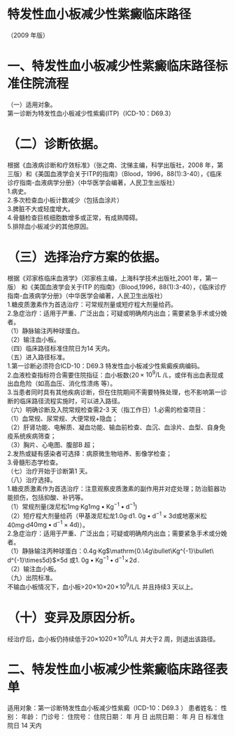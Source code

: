 # 特发性血小板减少性紫癜临床路径  
（2009 年版）  
# 一、特发性血小板减少性紫癜临床路径标准住院流程  
（一）适用对象。  
第一诊断为特发性血小板减少性紫癜(ITP)（ICD-10：D69.3）  
# （二）诊断依据。  
根据《血液病诊断和疗效标准》（张之南、沈悌主编，科学出版社，2008 年，第三版）和《美国血液学会关于ITP的指南》（Blood，1996，88(1):3-40），《临床诊疗指南-血液病学分册》（中华医学会编著，人民卫生出版社）  
1.病史。  
2.多次检查血小板计数减少（包括血涂片）  
3.脾脏不大或轻度增大。  
4.骨髓检查巨核细胞数增多或正常，有成熟障碍。  
5.排除血小板减少的其他原因。  
# （三）选择治疗方案的依据。  
根据《邓家栋临床血液学》（邓家栋主编，上海科学技术出版社,2001 年，第一版） 和《美国血液学会关于ITP 的指南》（Blood,1996，88(1):3-40），《临床诊疗指南-血液病学分册》（中华医学会编著，人民卫生出版社）  
1.糖皮质激素作为首选治疗：可常规剂量或短疗程大剂量给药。  
2.急症治疗：适用于严重、广泛出血；可疑或明确颅内出血；需要紧急手术或分娩者。  
（1）静脉输注丙种球蛋白。  
（2）输注血小板。  
（四）临床路径标准住院日为14 天内。  
（五）进入路径标准。  
1.第一诊断必须符合ICD-10：D69.3 特发性血小板减少性紫癜疾病编码。  
2.血液检查指标符合需要住院指征：血小板数$\langle20\,\times$ $10^{9}/\mathrm{L}$ /L，或伴有出血表现或出血危险（如高血压、消化性溃疡 等）。  
3.当患者同时具有其他疾病诊断，但在住院期间不需要特殊处理，也不影响第一诊断的临床路径流程实施时，可以进入路径。  
（六）明确诊断及入院常规检查需2-3 天（指工作日）1.必需的检查项目：  
（1）血常规、尿常规、大便常规$+$隐血；  
（2）肝肾功能、电解质、凝血功能、输血前检查、血沉、血涂片、血型、自身免疫系统疾病筛查；  
（3）胸片、心电图、腹部B 超；  
2.发热或疑有感染者可选择：病原微生物培养、影像学检查；  
3.骨髓形态学检查。  
（七）治疗开始于诊断第1 天。  
（八）治疗选择。  
1.糖皮质激素作为首选治疗：注意观察皮质激素的副作用并对症处理；防治脏器功能损伤，包括抑酸、补钙等。  
（1）常规剂量(泼尼松1mg·Kg$1\mathrm{{m}g\bullet K g^{-1}\bullet d^{-1})}$  
（2）短疗程大剂量给药（甲基泼尼松龙1.0g·d$1.\;0\mathrm{g}\bullet\mathrm{d}^{-1}\times3\mathrm{d}$或地塞米松40mg·d$40\mathrm{{mg}\bullet\mathrm{{d}^{-1}\times4d})}$）。  
2.急症治疗：适用于严重、广泛出血；可疑或明确颅内出血；需要紧急手术或分娩者。  
（1）静脉输注丙种球蛋白：0.4g·Kg$\mathrm{0.\4g\bullet\Kg^{-1}\bullet\ d^{-1}\times5d}$×5d 或$1.\;0\mathrm{g}\bullet\mathrm{Kg}^{-1}\bullet\mathrm{d}^{-1}\!\times\!2\mathrm{d}\,.$  
（2）输注血小板。  
（九）出院标准。  
不输血小板情况下，血小板>20×10${\displaystyle\times20\!\times\!10^{9}/\mathrm{L}}$/L 并且持续3 天以上。  
# （十）变异及原因分析。  
经治疗后，血小板仍持续低于20×10$\mathrm{20\!\times\!10^{9}/L}$/L 并大于2 周，则退出该路径。  
# 二、特发性血小板减少性紫癜临床路径表单  
适用对象：第一诊断特发性血小板减少性紫癜（ICD-10：D69.3 ） 患者姓名：   性别：   年龄：    门诊号：  住院号：         住院日期：     年  月  日   出院日期：     年  月  日  标准住院日 14 天内  
